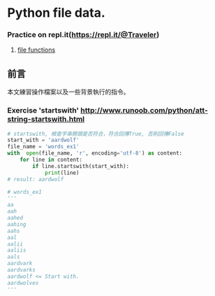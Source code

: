 # Python file data.

### Practice on repl.it(https://repl.it/@Traveler)
1. [file functions](https://repl.it/@Traveler/Openfilefunctions)

## 前言
本文練習操作檔案以及一些背景執行的指令。

### Exercise 'startswith' http://www.runoob.com/python/att-string-startswith.html
```python
# startswith, 檢查字串開頭是否符合，符合回傳True, 否則回傳False
start_with = 'aardwolf'
file_name = 'words_ex1'
with  open(file_name, 'r', encoding='utf-8') as content:
    for line in content:
        if line.startswith(start_with):
            print(line)
# result: aardwolf

# words_ex1
'''
aa
aah
aahed
aahing
aahs
aal
aalii
aaliis
aals
aardvark
aardvarks
aardwolf <= Start with.
aardwolves
'''
```

